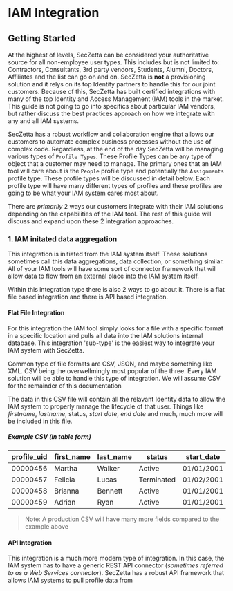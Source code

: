 # IAM Integration

## Getting Started

At the highest of levels, SecZetta can be considered your authoritative source for all non-employee user types. This includes but is not limited to: Contractors, Consultants, 3rd party vendors, Students, Alumni, Doctors, Affiliates and the list can go on and on. SecZetta is **not** a provisioning solution and it relys on its top Identity partners to handle this for our joint customers. Because of this, SecZetta has built certified integrations with many of the top Identity and Access Management (IAM) tools in the market. This guide is not going to go into specifics about particular IAM vendors, but rather discuss the best practices approach on how we integrate with any and all IAM systems.

SecZetta has a robust workflow and collaboration engine that allows our customers to automate complex business processes without the use of complex code. Regardless, at the end of the day SecZetta will be managing various types of `Profile Types`. These Profile Types can be any type of object that a customer may need to manage. The primary ones that an IAM tool will care about is the `People` profile type and potentially the `Assignments` profile type. These profile types will be discussed in detail below. Each profile type will have many different types of profiles and these profiles are going to be what your IAM system cares most about.

There are *primarily* 2 ways our customers integrate with their IAM solutions depending on the capabilities of the IAM tool. The rest of this guide will discuss and expand upon these 2 integration approaches.

### 1. IAM initated data aggregation

This integration is initiated from the IAM system itself. These solutions sometimes call this data aggregations, data collection, or something similar. All of your IAM tools will have some sort of connector framework that will allow data to flow from an external place into the IAM system itself.

Within this integration type there is also 2 ways to go about it. There is a flat file based integration and there is API based integration.

#### Flat File Integration

For this integration the IAM tool simply looks for a file with a specific format in a specific location and pulls all data into the IAM solutions internal database. This integration 'sub-type' is the easiest way to integrate your IAM system with SecZetta.

Common type of file formats are CSV, JSON, and maybe something like XML. CSV being the overwellmingly most popular of the three. Every IAM solution will be able to handle this type of integration. We will assume CSV for the remainder of this documentation

The data in this CSV file will contain all the relavant Identity data to allow the IAM system to properly manage the lifecycle of that user. Things like *firstname*, *lastname*, status, *start date*, *end date* and much, much more will be included in this file.

##### Example CSV (in table form)

| profile_uid | first_name | last_name | status     | start_date |  end_date  |termination_date|
|-------------|------------|-----------|------------|------------|------------|----------------|
| 00000456    | Martha     | Walker    | Active     | 01/01/2001 | 01/01/2030 |                |
| 00000457    | Felicia    | Lucas     | Terminated | 01/02/2001 | 01/01/2020 | 01/01/2020     |
| 00000458    | Brianna    | Bennett   | Active     | 01/01/2001 | 01/01/2030 |                |
| 00000459    | Adrian     | Ryan      | Active     | 01/01/2001 | 01/01/2030 |                |

> Note: A production CSV will have many more fields compared to the example above


#### API Integration

This integration is a much more modern type of integration. In this case, the IAM system has to have a generic REST API connector (*sometimes referred to as a Web Services connector*). SecZetta has a robust API framework that allows IAM systems to pull profile data from 